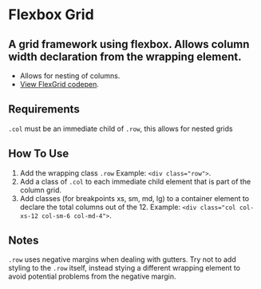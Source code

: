 # Flexbox Grid
## A grid framework using flexbox. Allows column width declaration from the wrapping element.
* Allows for nesting of columns.
* [View FlexGrid codepen](http://codepen.io/JiveDig/pen/bEvwdp).

## Requirements
`.col` must be an immediate child of `.row`, this allows for nested grids

## How To Use
1. Add the wrapping class `.row`
Example: `<div class="row">`.
1. Add a class of `.col` to each immediate child element that is part of the column grid.
1. Add classes (for breakpoints xs, sm, md, lg) to a container element to declare the total columns out of the 12.
Example: `<div class="col col-xs-12 col-sm-6 col-md-4">`.

## Notes
`.row` uses negative margins when dealing with gutters. Try not to add styling to the `.row` itself, instead stying a different wrapping element to avoid potential problems from the negative margin.